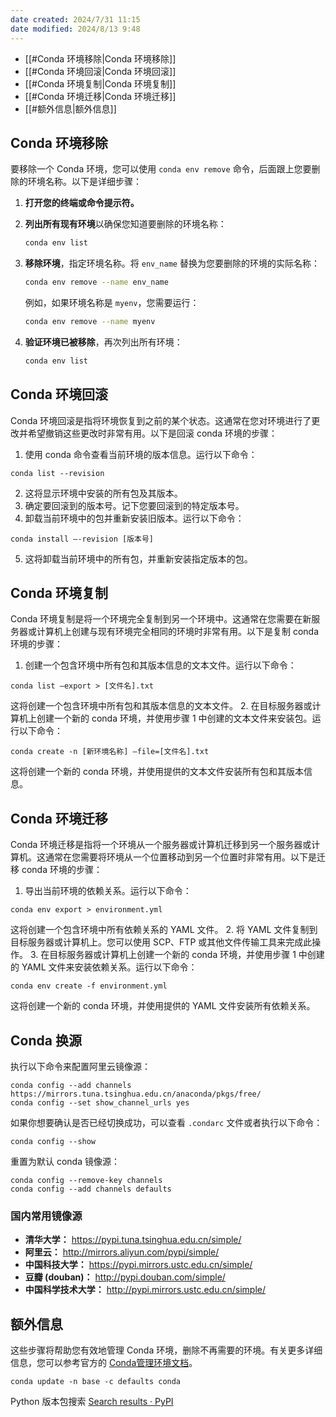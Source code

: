 ```yaml
---
date created: 2024/7/31 11:15
date modified: 2024/8/13 9:48
---
```


- [[#Conda 环境移除|Conda 环境移除]]
- [[#Conda 环境回滚|Conda 环境回滚]]
- [[#Conda 环境复制|Conda 环境复制]]
- [[#Conda 环境迁移|Conda 环境迁移]]
- [[#额外信息|额外信息]]

## Conda 环境移除

要移除一个 Conda 环境，您可以使用 `conda env remove` 命令，后面跟上您要删除的环境名称。以下是详细步骤：
1. **打开您的终端或命令提示符。**
2. **列出所有现有环境**以确保您知道要删除的环境名称：

   ```bash
   conda env list
   ```

3. **移除环境**，指定环境名称。将 `env_name` 替换为您要删除的环境的实际名称：

   ```bash
   conda env remove --name env_name
   ```

   例如，如果环境名称是 `myenv`，您需要运行：

   ```bash
   conda env remove --name myenv
   ```

4. **验证环境已被移除**，再次列出所有环境：

   ```bash
   conda env list
   ```

## Conda 环境回滚

Conda 环境回滚是指将环境恢复到之前的某个状态。这通常在您对环境进行了更改并希望撤销这些更改时非常有用。以下是回滚 conda 环境的步骤：

1. 使用 conda 命令查看当前环境的版本信息。运行以下命令：

```shell
conda list --revision
```

2. 这将显示环境中安装的所有包及其版本。
3. 确定要回滚到的版本号。记下您要回滚到的特定版本号。
4. 卸载当前环境中的包并重新安装旧版本。运行以下命令：

```shell
conda install —-revision [版本号]
```

5. 这将卸载当前环境中的所有包，并重新安装指定版本的包。

## Conda 环境复制

Conda 环境复制是将一个环境完全复制到另一个环境中。这通常在您需要在新服务器或计算机上创建与现有环境完全相同的环境时非常有用。以下是复制 conda 环境的步骤：
1. 创建一个包含环境中所有包和其版本信息的文本文件。运行以下命令：

```shell
conda list —export > [文件名].txt
```

这将创建一个包含环境中所有包和其版本信息的文本文件。
2. 在目标服务器或计算机上创建一个新的 conda 环境，并使用步骤 1 中创建的文本文件来安装包。运行以下命令：

```shell
conda create -n [新环境名称] —file=[文件名].txt
```

这将创建一个新的 conda 环境，并使用提供的文本文件安装所有包和其版本信息。

## Conda 环境迁移

Conda 环境迁移是指将一个环境从一个服务器或计算机迁移到另一个服务器或计算机。这通常在您需要将环境从一个位置移动到另一个位置时非常有用。以下是迁移 conda 环境的步骤：
1. 导出当前环境的依赖关系。运行以下命令：

```shell
conda env export > environment.yml
```

这将创建一个包含环境中所有依赖关系的 YAML 文件。
2. 将 YAML 文件复制到目标服务器或计算机上。您可以使用 SCP、FTP 或其他文件传输工具来完成此操作。
3. 在目标服务器或计算机上创建一个新的 conda 环境，并使用步骤 1 中创建的 YAML 文件来安装依赖关系。运行以下命令：

```shell
conda env create -f environment.yml
```

这将创建一个新的 conda 环境，并使用提供的 YAML 文件安装所有依赖关系。

## Conda 换源

执行以下命令来配置阿里云镜像源：

```shell
conda config --add channels https://mirrors.tuna.tsinghua.edu.cn/anaconda/pkgs/free/
conda config --set show_channel_urls yes
```

如果你想要确认是否已经切换成功，可以查看 `.condarc` 文件或者执行以下命令：

```shell
conda config --show
```

重置为默认 conda 镜像源：

```shell
conda config --remove-key channels
conda config --add channels defaults
```

### 国内常用镜像源

- **清华大学：** https://pypi.tuna.tsinghua.edu.cn/simple/
- **阿里云：** http://mirrors.aliyun.com/pypi/simple/
- **中国科技大学：** https://pypi.mirrors.ustc.edu.cn/simple/
- **豆瓣 (douban)：** http://pypi.douban.com/simple/
- **中国科学技术大学：** http://pypi.mirrors.ustc.edu.cn/simple/

## 额外信息

这些步骤将帮助您有效地管理 Conda 环境，删除不再需要的环境。有关更多详细信息，您可以参考官方的 [Conda管理环境文档](https://docs.conda.io/projects/conda/en/latest/user-guide/tasks/manage-environments.html#removing-an-environment)。

```shell
conda update -n base -c defaults conda
```

Python 版本包搜索
[Search results · PyPI](https://pypi.org/search/)